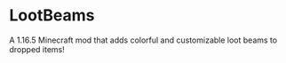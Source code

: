 # LootBeams
A 1.16.5 Minecraft mod that adds colorful and customizable loot beams to dropped items!
